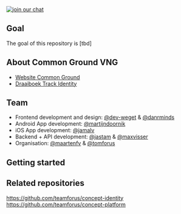 

[![join our chat](https://img.shields.io/badge/join%20chat-common--ground--vng-green.svg)](https://chat.forus.io/channel/common-ground-vng)

## Goal

The goal of this repository is [tbd]

## About Common Ground VNG

* [Website Common Ground](https://vng.nl/vereniging/samen-organiseren/common-ground)
* [Draaiboek Track Identity](https://drive.google.com/drive/u/1/folders/1pS6jieQG6R9ygz6NcSUaiPd3Tm6a1itR)


## Team
* Frontend development and design: [@dev-weget](https://github.com/dev-weget) & [@danrminds](https://github.com/danrminds)
* Android App development: [@martijndoornik](https://github.com/martijndoornik)
* iOS App development: [@jamalv](https://github.com/jamalv)
* Backend + API development: [@jastam](https://github.com/jastam) & [@maxvisser](https://github.com/maxvisser)
* Organisation: [@maartenfv](https://github.com/maartenfv) & [@tomforus](https://github.com/tomforus)

## Getting started



## Related repositories

https://github.com/teamforus/concept-identity  
https://github.com/teamforus/concept-platform
